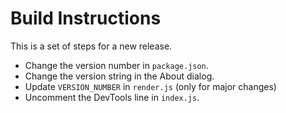 # Build Instructions
This is a set of steps for a new release.

* Change the version number in `package.json`.
* Change the version string in the About dialog.
* Update `VERSION_NUMBER` in `render.js` (only for major changes)
* Uncomment the DevTools line in `index.js`.

